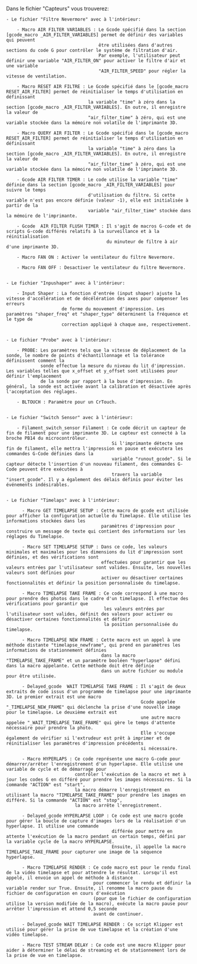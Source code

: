 Dans le fichier "Capteurs" vous trouverez:

    - Le fichier "Filtre Nevermore" avec à l'intérieur:

        - Macro AIR FILTER VARIABLES : Le Gcode spécifié dans la section [gcode_macro _AIR_FILTER_VARIABLES] permet de définir des variables qui peuvent
                                       être utilisées dans d'autres sections du code G pour contrôler le système de filtration d'air.
                                       Par exemple, l'utilisateur peut définir une variable "AIR_FILTER_ON" pour activer le filtre d'air et une variable
                                       "AIR_FILTER_SPEED" pour régler la vitesse de ventilation.

        - Macro RESET AIR FILTRE : Le Gcode spécifié dans le [gcode_macro RESET_AIR_FILTER] permet de réinitialiser le temps d'utilisation en définissant 
                                   la variable "time" à zéro dans la section [gcode_macro _AIR_FILTER_VARIABLES]. En outre, il enregistre la valeur de 
                                   "air_filter_time" à zéro, qui est une variable stockée dans la mémoire non volatile de l'imprimante 3D.

        - Macro QUERY AIR FILTER : Le Gcode spécifié dans le [gcode_macro RESET_AIR_FILTER] permet de réinitialiser le temps d'utilisation en définissant
                                   la variable "time" à zéro dans la section [gcode_macro _AIR_FILTER_VARIABLES]. En outre, il enregistre la valeur de 
                                   "air_filter_time" à zéro, qui est une variable stockée dans la mémoire non volatile de l'imprimante 3D.

        - Gcode AIR FILTER TIMER : Le code utilise la variable "time" définie dans la section [gcode_macro _AIR_FILTER_VARIABLES] pour suivre le temps
                                   d'utilisation du filtre. Si cette variable n'est pas encore définie (valeur -1), elle est initialisée à partir de la 
                                   variable "air_filter_time" stockée dans la mémoire de l'imprimante.

        - Gcode  AIR FILTER FLUSH TIMER : Il s'agit de macros G-code et de scripts G-code différés relatifs à la surveillance et à la réinitialisation
                                          du minuteur de filtre à air d'une imprimante 3D.

        - Macro FAN ON : Activer le ventilateur du filtre Nevermore.

        - Macro FAN OFF : Desactiver le ventilateur du filtre Nevermore.


    - Le fichier "Inpushaper" avec à l'intérieur:

        - Input Shaper : La fonction d'entrée (input shaper) ajuste la vitesse d'accélération et de décélération des axes pour compenser les erreurs 
                         de forme du mouvement d'impression. Les paramètres "shaper_freq" et "shaper_type" déterminent la fréquence et le type de 
                         correction appliqué à chaque axe, respectivement.


    - Le fichier "Probe" avec à l'intérieur:

        - PROBE: Les paramètres tels que la vitesse de déplacement de la sonde, le nombre de points d'échantillonnage et la tolérance définissent comment la
                 sonde effectue la mesure du niveau du lit d'impression. Les variables telles que x_offset et y_offset sont utilisées pour définir l'emplacement
                 de la sonde par rapport à la buse d'impression. En général, la sonde est activée avant la calibration et désactivée après l'acceptation des réglages.

        - BLTOUCH : Paramètre pour un CrTouch.


    - Le fichier "Switch Sensor" avec à l'intérieur:

        - Filament_switch_sensor Filament : Ce code décrit un capteur de fin de filament pour une imprimante 3D. Le capteur est connecté à la broche PB14 du microcontrôleur.
                                            Si l'imprimante détecte une fin de filament, elle mettra l'impression en pause et exécutera les commandes G-Code définies dans la
                                            variable "runout_gcode". Si le capteur détecte l'insertion d'un nouveau filament, des commandes G-Code peuvent être exécutées à 
                                            travers la variable "insert_gcode". Il y a également des délais définis pour éviter les événements indésirables.


    - Le fichier "Timelaps" avec à l'intérieur:

          - Macro GET TIMELAPSE SETUP : Cette macro de gcode est utilisée pour afficher la configuration actuelle du Timelapse. Elle utilise les informations stockées dans les
                                        paramètres d'impression pour construire un message de texte qui contient des informations sur les réglages du Timelapse. 

          - Macro SET TIMELAPSE SETUP : Dans ce code, les valeurs minimales et maximales pour les dimensions du lit d'impression sont définies, et des vérifications sont 
                                        effectuées pour garantir que les valeurs entrées par l'utilisateur sont valides. Ensuite, les nouvelles valeurs sont définies pour 
                                        activer ou désactiver certaines fonctionnalités et définir la position personnalisée du timelapse. 

          - Macro TIMELAPSE TAKE FRAME : Ce code correspond à une macro pour prendre des photos dans le cadre d'un timelapse. Il effectue des vérifications pour garantir que 
                                         les valeurs entrées par l'utilisateur sont valides, définit des valeurs pour activer ou désactiver certaines fonctionnalités et définir 
                                         la position personnalisée du timelapse.

          - Macro TIMELAPSE NEW FRAME : Cette macro est un appel à une méthode distante "timelapse_newframe", qui prend en paramètres les informations de stationnement définies
                                        dans la macro "TIMELAPSE_TAKE_FRAME" et un paramètre booléen "hyperlapse" défini dans la macro appelante. Cette méthode doit être définie 
                                        dans un autre fichier ou module pour être utilisée.

          - Delayed_gcode  WAIT TIMELAPSE TAKE FRAME : Il s'agit de deux extraits de code issus d'un programme de timelapse pour une imprimante 3D. Le premier extrait est une macro 
                                                       Gcode appelée "_TIMELAPSE_NEW_FRAME" qui déclenche la prise d'une nouvelle image pour le timelapse. Le deuxième extrait est
                                                       une autre macro appelée "_WAIT_TIMELAPSE_TAKE_FRAME" qui gère le temps d'attente nécessaire pour prendre la photo.
                                                       Elle s'occupe également de vérifier si l'extrudeur est prêt à imprimer et de réinitialiser les paramètres d'impression précédents 
                                                       si nécessaire.

          - Macro HYPERLAPS : Ce code représente une macro G-code pour démarrer/arrêter l'enregistrement d'un hyperlapse. Elle utilise une variable de cycle et de démarrage pour
                              contrôler l'exécution de la macro et met à jour les codes G en différé pour prendre les images nécessaires. Si la commande "ACTION" est "start", 
                              la macro démarre l'enregistrement en utilisant la macro "TIMELAPSE_TAKE_FRAME" pour prendre les images en différé. Si la commande "ACTION" est "stop", 
                              la macro arrête l'enregistrement.

          - Delayed_gcode HYPERLAPSE LOOP : Ce code est une macro gcode pour gérer la boucle de capture d'images lors de la réalisation d'un hyperlapse. Il utilise une commande 
                                            différée pour mettre en attente l'exécution de la macro pendant un certain temps, défini par la variable cycle de la macro HYPERLAPSE. 
                                            Ensuite, il appelle la macro TIMELAPSE_TAKE_FRAME pour capturer une image de la séquence hyperlapse.

          - Macro TIMELAPSE RENDER : Ce code macro est pour le rendu final de la vidéo timelapse et pour attendre le résultat. Lorsqu'il est appelé, il envoie un appel de méthode à distance
                                     pour commencer le rendu et définir la variable render sur True. Ensuite, il renomme la macro pause du fichier de configuration en cours d'exécution 
                                     (pour que le fichier de configuration utilise la version modifiée de la macro), exécute la macro pause pour arrêter l'impression et attend 0,5 seconde
                                     avant de continuer.

          - Delayed_gcode WAIT TIMELAPSE RENDER : Ce script Klipper est utilisé pour gérer la prise de vue timelapse et la création d'une vidéo timelapse.

          - Macro TEST STREAM DELAY : Ce code est une macro Klipper pour aider à déterminer le délai de streaming et de stationnement lors de la prise de vue en timelapse.
